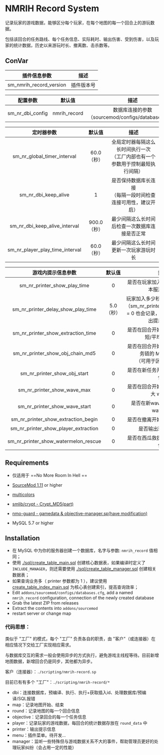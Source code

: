 # NMRIH Record System

记录玩家的游戏数据，能够区分每个玩家，在每个地图的每一个回合上的游玩数据。

包括该回合的任务路线、每个任务信息、实际耗时、输出伤害、受到伤害，以及玩家的统计数据，历史以来游玩时长、撤离数、击杀数等。



## ConVar

|      插件信息参数       |    描述    |
| :-----------------------------: | :---------: |
| sm_nmrih_record_version | 插件版本号 |

|     配置参数     |    默认值    |                        描述                         |
| :-----------------------------: | :---------: | :----------------------------------------------------------: |
| sm_nr_dbi_config | nmrih_record | 数据库连接的参数（sourcemod/configs/databases.cfg） |

|           定时器参数            |   默认值    |                             描述                             |
| :-----------------------------: | :---------: | :----------------------------------------------------------: |
|   sm_nr_global_timer_interval   | 60.0（秒）  | 全局定时器每隔这么长时间执行一次<br>（工厂内部也有一个参数用于控制最短执行间隔） |
|      sm_nr_dbi_keep_alive       |      1      | 是否保持数据库长连接<br>（每隔一段时间检查连接可用性，建议开启） |
|  sm_nr_dbi_keep_alive_interval  | 900.0（秒） |        最少间隔这么长时间后检查一次数据库连接是否正常        |
| sm_nr_player_play_time_interval | 60.0（秒）  |            最少间隔这么长时间更新一次玩家游玩时长            |

|          游戏内提示信息参数          |  默认值   |                             描述                             |
| :-----------------------------: | :---------: | :----------------------------------------------------------: |
|     sm_nr_printer_show_play_time     |     0     |          是否在玩家加入时, 输出来源、在本服游玩时长          |
|  sm_nr_printer_delay_show_play_time  | 5.0（秒） | 玩家加入多少秒后输出、记录数据<br>（sm_nr_printer_show_play_time = 0 也会记录，但不会在聊天框输出提示信息） |
|  sm_nr_printer_show_extraction_time  |     0     |        是否在回合开始时, 输出本回合最短/平均撤离耗时         |
|   sm_nr_printer_show_obj_chain_md5   |     0     | 是否在回合开始时, 输出本回合任务链的 MD5 Hash 值 <br>（可用于区分不同路线） |
|     sm_nr_printer_show_obj_start     |     0     |              是否在新任务开始时, 输出该任务信息              |
|     sm_nr_printer_show_wave_max      |     0     |           是否在回合开始时, 输出本回合最大 wave 数           |
|    sm_nr_printer_show_wave_start     |     0     |              是否在新wave开始时, 输出该wave信息              |
| sm_nr_printer_show_extraction_begin  |     0     |                是否在撤离开始时, 输出相关信息                |
| sm_nr_printer_show_player_extraction |     0     |                     是否输出玩家撤离成功                     |
| sm_nr_printer_show_watermelon_rescue |     0     |              是否在西瓜救援成功时, 输出相关信息              |



## Requirements

- 仅适用于 ==No More Room In Hell ==

- [SourceMod 1.11](https://www.sourcemod.net/downloads.php?branch=stable) or higher

- [multicolors](https://github.com/Bara/Multi-Colors)

- [smlib/crypt - Crypt_MD5(part)](https://github.com/bcserv/smlib/tree/transitional_syntax)

- [nmo-guard - gamedata & objective-manager.sp(have modification)](https://github.com/dysphie/nmo-guard)

- MySQL 5.7 or higher



## Installation
- 在 MySQL 中为你的服务器创建一个数据库，名字与参数: `nmrih_record` 值相同；
- 使用 [./sql/create_table_main.sql](./sql/create_table_main.sql) 创建核心数据表，如果编译时定义了 `INCLUDE_MANAGER`，则还需要使用 [./sql/create_table_manager.sql](./sql/create_table_manager.sql) 创建相关数据表；
- 如果查询业务多（ printer 参数都为 1 ），建议使用 [create_table_index_main.sql](./sql/create_table_index_main.sql) 为核心表创建索引，提高查询效率；
- Edit `addons/sourcemod/configs/databases.cfg`, add a named `nmrih_record` configuration, connection of the newly created database
- Grab the latest ZIP from releases
- Extract the contents into `addons/sourcemod`
- restart server or change map



### 代码思想：

类似于 "工厂" 的模式，每个 "工厂" 负责各自的职责，由 "客户"（或连接器）在相应情况下交给工厂实现相应需求。

与数据库交互的需求一般会使用异步的方式执行，避免游戏主线程等待。目前新增地图数据，新增回合仍是同步，其他都为异步。

客户（连接器）：`./scripting/nmrih-record.sp`

目前已有有多个 "工厂"：`./scripting/nmrih-record/*`

- dbi：连接数据库，预编译、执行、执行+获取插入id、处理数据库/预编译/SQL报错
- map：记录地图开始、结束
- round：记录地图的每一个回合信息
- objective：记录回合的每一个任务信息
- player：记录玩家的游戏数据，每回合的统计数据存放在 `round_data` 中
- printer：输出提示信息
- menu：插件菜单。待开发...
- manager：监听一些特殊但与游戏数据关系不大的事件，帮助管理员更好的处理玩家纠纷（会占用一定的性能）

